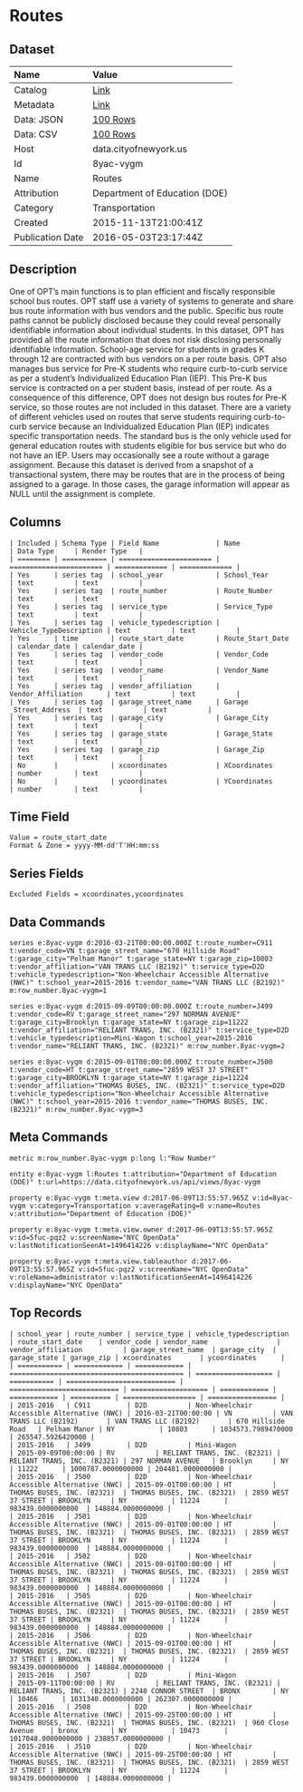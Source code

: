 # Routes

## Dataset

| Name | Value |
| :--- | :---- |
| Catalog | [Link](https://catalog.data.gov/dataset/routes) |
| Metadata | [Link](https://data.cityofnewyork.us/api/views/8yac-vygm) |
| Data: JSON | [100 Rows](https://data.cityofnewyork.us/api/views/8yac-vygm/rows.json?max_rows=100) |
| Data: CSV | [100 Rows](https://data.cityofnewyork.us/api/views/8yac-vygm/rows.csv?max_rows=100) |
| Host | data.cityofnewyork.us |
| Id | 8yac-vygm |
| Name | Routes |
| Attribution | Department of Education (DOE) |
| Category | Transportation |
| Created | 2015-11-13T21:00:41Z |
| Publication Date | 2016-05-03T23:17:44Z |

## Description

One of OPT’s main functions is to plan efficient and fiscally responsible school bus routes. OPT staff use a variety of systems to generate and share bus route information with bus vendors and the public. Specific bus route paths cannot be publicly disclosed because they could reveal personally identifiable information about individual students. In this dataset, OPT has provided all the route information that does not risk disclosing personally identifiable information. 
School-age service for students in grades K through 12 are contracted with bus vendors on a per route basis. OPT also manages bus service for Pre-K students who require curb-to-curb service as per a student’s Individualized Education Plan (IEP). This Pre-K bus service is contracted on a per student basis, instead of per route. As a consequence of this difference, OPT does not design bus routes for Pre-K service, so those routes are not included in this dataset.
There are a variety of different vehicles used on routes that serve students requiring curb-to-curb service because an Individualized Education Plan (IEP) indicates specific transportation needs. The standard bus is the only vehicle used for general education routes with students eligible for bus service but who do not have an IEP.
Users may occasionally see a route without a garage assignment. Because this dataset is derived from a snapshot of a transactional system, there may be routes that are in the process of being assigned to a garage. In those cases, the garage information will appear as NULL until the assignment is complete.

## Columns

```ls
| Included | Schema Type | Field Name              | Name                    | Data Type     | Render Type   |
| ======== | =========== | ======================= | ======================= | ============= | ============= |
| Yes      | series tag  | school_year             | School_Year             | text          | text          |
| Yes      | series tag  | route_number            | Route_Number            | text          | text          |
| Yes      | series tag  | service_type            | Service_Type            | text          | text          |
| Yes      | series tag  | vehicle_typedescription | Vehicle_TypeDescription | text          | text          |
| Yes      | time        | route_start_date        | Route_Start_Date        | calendar_date | calendar_date |
| Yes      | series tag  | vendor_code             | Vendor_Code             | text          | text          |
| Yes      | series tag  | vendor_name             | Vendor_Name             | text          | text          |
| Yes      | series tag  | vendor_affiliation      | Vendor_Affiliation      | text          | text          |
| Yes      | series tag  | garage_street_name      | Garage _Street_Address  | text          | text          |
| Yes      | series tag  | garage_city             | Garage_City             | text          | text          |
| Yes      | series tag  | garage_state            | Garage_State            | text          | text          |
| Yes      | series tag  | garage_zip              | Garage_Zip              | text          | text          |
| No       |             | xcoordinates            | XCoordinates            | number        | text          |
| No       |             | ycoordinates            | YCoordinates            | number        | text          |
```

## Time Field

```ls
Value = route_start_date
Format & Zone = yyyy-MM-dd'T'HH:mm:ss
```

## Series Fields

```ls
Excluded Fields = xcoordinates,ycoordinates
```

## Data Commands

```ls
series e:8yac-vygm d:2016-03-21T00:00:00.000Z t:route_number=C911 t:vendor_code=VN t:garage_street_name="670 Hillside Road" t:garage_city="Pelham Manor" t:garage_state=NY t:garage_zip=10803 t:vendor_affiliation="VAN TRANS LLC (B2192)" t:service_type=D2D t:vehicle_typedescription="Non-Wheelchair Accessible Alternative (NWC)" t:school_year=2015-2016 t:vendor_name="VAN TRANS LLC (B2192)" m:row_number.8yac-vygm=1

series e:8yac-vygm d:2015-09-09T00:00:00.000Z t:route_number=J499 t:vendor_code=RV t:garage_street_name="297 NORMAN AVENUE" t:garage_city=Brooklyn t:garage_state=NY t:garage_zip=11222 t:vendor_affiliation="RELIANT TRANS, INC. (B2321)" t:service_type=D2D t:vehicle_typedescription=Mini-Wagon t:school_year=2015-2016 t:vendor_name="RELIANT TRANS, INC. (B2321)" m:row_number.8yac-vygm=2

series e:8yac-vygm d:2015-09-01T00:00:00.000Z t:route_number=J500 t:vendor_code=HT t:garage_street_name="2859 WEST 37 STREET" t:garage_city=BROOKLYN t:garage_state=NY t:garage_zip=11224 t:vendor_affiliation="THOMAS BUSES, INC. (B2321)" t:service_type=D2D t:vehicle_typedescription="Non-Wheelchair Accessible Alternative (NWC)" t:school_year=2015-2016 t:vendor_name="THOMAS BUSES, INC. (B2321)" m:row_number.8yac-vygm=3
```

## Meta Commands

```ls
metric m:row_number.8yac-vygm p:long l:"Row Number"

entity e:8yac-vygm l:Routes t:attribution="Department of Education (DOE)" t:url=https://data.cityofnewyork.us/api/views/8yac-vygm

property e:8yac-vygm t:meta.view d:2017-06-09T13:55:57.965Z v:id=8yac-vygm v:category=Transportation v:averageRating=0 v:name=Routes v:attribution="Department of Education (DOE)"

property e:8yac-vygm t:meta.view.owner d:2017-06-09T13:55:57.965Z v:id=5fuc-pqz2 v:screenName="NYC OpenData" v:lastNotificationSeenAt=1496414226 v:displayName="NYC OpenData"

property e:8yac-vygm t:meta.view.tableauthor d:2017-06-09T13:55:57.965Z v:id=5fuc-pqz2 v:screenName="NYC OpenData" v:roleName=administrator v:lastNotificationSeenAt=1496414226 v:displayName="NYC OpenData"
```

## Top Records

```ls
| school_year | route_number | service_type | vehicle_typedescription                     | route_start_date    | vendor_code | vendor_name                 | vendor_affiliation          | garage_street_name  | garage_city  | garage_state | garage_zip | xcoordinates       | ycoordinates      | 
| =========== | ============ | ============ | =========================================== | =================== | =========== | =========================== | =========================== | =================== | ============ | ============ | ========== | ================== | ================= | 
| 2015-2016   | C911         | D2D          | Non-Wheelchair Accessible Alternative (NWC) | 2016-03-21T00:00:00 | VN          | VAN TRANS LLC (B2192)       | VAN TRANS LLC (B2192)       | 670 Hillside Road   | Pelham Manor | NY           | 10803      | 1034573.7989470000 | 265547.5926420000 | 
| 2015-2016   | J499         | D2D          | Mini-Wagon                                  | 2015-09-09T00:00:00 | RV          | RELIANT TRANS, INC. (B2321) | RELIANT TRANS, INC. (B2321) | 297 NORMAN AVENUE   | Brooklyn     | NY           | 11222      | 1000787.0000000000 | 204481.0000000000 | 
| 2015-2016   | J500         | D2D          | Non-Wheelchair Accessible Alternative (NWC) | 2015-09-01T00:00:00 | HT          | THOMAS BUSES, INC. (B2321)  | THOMAS BUSES, INC. (B2321)  | 2859 WEST 37 STREET | BROOKLYN     | NY           | 11224      | 983439.0000000000  | 148884.0000000000 | 
| 2015-2016   | J501         | D2D          | Non-Wheelchair Accessible Alternative (NWC) | 2015-09-01T00:00:00 | HT          | THOMAS BUSES, INC. (B2321)  | THOMAS BUSES, INC. (B2321)  | 2859 WEST 37 STREET | BROOKLYN     | NY           | 11224      | 983439.0000000000  | 148884.0000000000 | 
| 2015-2016   | J502         | D2D          | Non-Wheelchair Accessible Alternative (NWC) | 2015-09-01T00:00:00 | HT          | THOMAS BUSES, INC. (B2321)  | THOMAS BUSES, INC. (B2321)  | 2859 WEST 37 STREET | BROOKLYN     | NY           | 11224      | 983439.0000000000  | 148884.0000000000 | 
| 2015-2016   | J505         | D2D          | Non-Wheelchair Accessible Alternative (NWC) | 2015-09-01T00:00:00 | HT          | THOMAS BUSES, INC. (B2321)  | THOMAS BUSES, INC. (B2321)  | 2859 WEST 37 STREET | BROOKLYN     | NY           | 11224      | 983439.0000000000  | 148884.0000000000 | 
| 2015-2016   | J506         | D2D          | Non-Wheelchair Accessible Alternative (NWC) | 2015-09-01T00:00:00 | HT          | THOMAS BUSES, INC. (B2321)  | THOMAS BUSES, INC. (B2321)  | 2859 WEST 37 STREET | BROOKLYN     | NY           | 11224      | 983439.0000000000  | 148884.0000000000 | 
| 2015-2016   | J507         | D2D          | Mini-Wagon                                  | 2015-09-11T00:00:00 | RV          | RELIANT TRANS, INC. (B2321) | RELIANT TRANS, INC. (B2321) | 2240 CONNOR STREET  | BRONX        | NY           | 10466      | 1031340.0000000000 | 262307.0000000000 | 
| 2015-2016   | J508         | D2D          | Non-Wheelchair Accessible Alternative (NWC) | 2015-09-25T00:00:00 | HT          | THOMAS BUSES, INC. (B2321)  | THOMAS BUSES, INC. (B2321)  | 960 Close Avenue    | bronx        | NY           | 10473      | 1017048.0000000000 | 238857.0000000000 | 
| 2015-2016   | J510         | D2D          | Non-Wheelchair Accessible Alternative (NWC) | 2015-09-25T00:00:00 | HT          | THOMAS BUSES, INC. (B2321)  | THOMAS BUSES, INC. (B2321)  | 2859 WEST 37 STREET | BROOKLYN     | NY           | 11224      | 983439.0000000000  | 148884.0000000000 | 
```